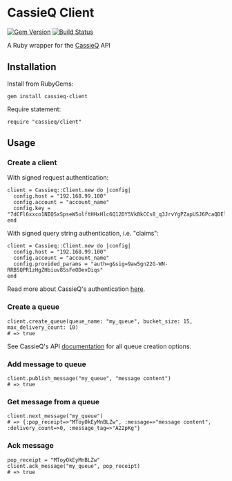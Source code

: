 # CassieQ Client
[![Gem Version](https://badge.fury.io/rb/cassieq-client.svg)](https://badge.fury.io/rb/cassieq-client)
[![Build Status](https://travis-ci.org/tronroy/cassieq-client.svg?branch=master)](https://travis-ci.org/tronroy/cassieq-client)

A Ruby wrapper for the [CassieQ](https://github.com/paradoxical-io/cassieq) API

## Installation
Install from RubyGems:
```
gem install cassieq-client
```

Require statement:
```
require "cassieq/client"
```

## Usage

### Create a client
With signed request authentication:
```
client = Cassieq::Client.new do |config| 
  config.host = "192.168.99.100"
  config.account = "account_name"
  config.key = "7dCFl6xxco1NIQSxSpseW5olftHHxHlc6Q12DY5VkBkCCs8_q3JrvYgPZapUSJ6PcaQDElunMsEFwDuOi6tQFQ"
end
```
With signed query string authentication, i.e. "claims":
```
client = Cassieq::Client.new do |config|
  config.host = "192.168.99.100"
  config.account = "account_name"
  config.provided_params = "auth=g&sig=9aw5gn22G-WN-RRBSQPR1zHgZHbiuv8SsFeODevDiqs"
end
```
Read more about CassieQ's authentication [here](https://github.com/paradoxical-io/cassieq/wiki/Authentication).

### Create a queue
```
client.create_queue(queue_name: "my_queue", bucket_size: 15, max_delivery_count: 10)
# => true
```
See CassieQ's API [documentation](https://github.com/paradoxical-io/cassieq/wiki/api) for all queue creation options.

### Add message to queue
```
client.publish_message("my_queue", "message content")
# => true
```

### Get message from a queue
```
client.next_message("my_queue")
# => {:pop_receipt=>"MToyOkEyMnBLZw", :message=>"message content", :delivery_count=>0, :message_tag=>"A22pKg"}
```

### Ack message
```
pop_receipt = "MToyOkEyMnBLZw"
client.ack_message("my_queue", pop_receipt)
# => true
```
